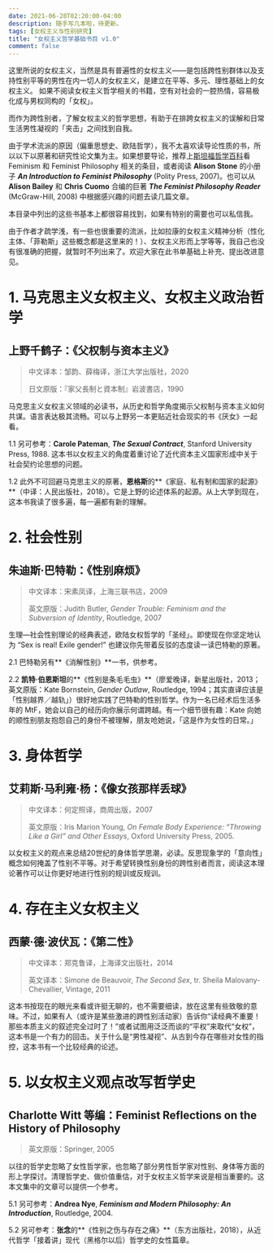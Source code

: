 ```yaml
---
date: 2021-06-28T02:20:00-04:00
description: 随手写几本啦，待更新。
tags: [女权主义与性别研究]
title: "女权主义哲学基础书目 v1.0"
comment: false
---
```

这里所说的女权主义，当然是具有普遍性的女权主义——是包括跨性别群体以及支持性别平等的男性在内一切人的女权主义，是建立在平等、多元、理性基础上的女权主义。
如果不阅读女权主义哲学相关的书籍，空有对社会的一腔热情，容易极化成与男权同构的「女权」。

而作为跨性别者，了解女权主义的哲学思想，有助于在排跨女权主义的误解和日常生活男性凝视的「夹击」之间找到自我。

由于学术流派的原因（偏重思想史、欧陆哲学），我不太喜欢读导论性质的书，所以以下以原著和研究性论文集为主。如果想要导论，推荐上[斯坦福哲学百科](https://plato.stanford.edu)看 Feminism 和 Feminist Philosophy 相关的条目，或者阅读 **Alison Stone** 的小册子 ***An Introduction to Feminist Philosophy*** (Polity Press, 2007)。也可以从 **Alison Bailey** 和 **Chris Cuomo** 合编的巨著 ***The Feminist Philosophy Reader***  (McGraw-Hill, 2008) 中根据感兴趣的问题去读几篇文章。

本目录中列出的这些书基本上都很容易找到，如果有特别的需要也可以私信我。

由于作者才疏学浅，有一些也很重要的流派，比如拉康的女权主义精神分析（性化主体、「菲勒斯」这些概念都是这里来的！）、女权主义形而上学等等，我自己也没有很准确的把握，就暂时不列出来了。欢迎大家在此书单基础上补充、提出改进意见。


# 1. 马克思主义女权主义、女权主义政治哲学
## 上野千鹤子：《父权制与资本主义》
> 中文译本：邹韵、薛梅译，浙江大学出版社，2020
>
> 日文原版：『家父長制と資本制』岩波書店，1990

马克思主义女权主义领域的必读书，从历史和哲学角度揭示父权制与资本主义如何共谋。语言表达极其流畅。可以与上野另一本更贴近社会现实的书《厌女》一起看。

1.1 另可参考：**Carole Pateman**, ***The Sexual Contract***, Stanford University Press, 1988. 这本书以女权主义的角度着重讨论了近代资本主义国家形成中关于社会契约论思想的问题。

1.2 此外不可回避马克思主义的原著，**恩格斯**的**《家庭、私有制和国家的起源》**（中译：人民出版社，2018）。它是上野的论述体系的起源。从上大学到现在，这本书我读了很多遍，每一遍都有新的理解。

# 2. 社会性别
## 朱迪斯·巴特勒：《性别麻烦》
> 中文译本：宋素凤译，上海三联书店，2009
>
> 英文原版：Judith Butler, *Gender Trouble: Feminism and the Subversion of Identity*, Routledge, 2007

生理—社会性别理论的经典表述，欧陆女权哲学的「圣经」。即使现在你坚定地认为 “Sex is real! Exile gender!” 也建议你先带着反驳的态度读一读巴特勒的原著。

2.1 巴特勒另有**《消解性别》**一书，供参考。

2.2 **凯特·伯恩斯坦**的**《性别是条毛毛虫》**（廖爱晚译，新星出版社，2013；英文原版：Kate Bornstein, *Gender Outlaw*, Routledge, 1994；其实直译应该是「性别越界／越轨」）很好地实践了巴特勒的性别哲学。作为一名已经术后生活多年的 MtF，她会以自己的经历向你展示何谓跨越。有一个细节很有趣：Kate 向她的顺性别朋友抱怨自己的身份不被理解，朋友呛她说，「这是作为女性的日常。」

# 3. 身体哲学
## 艾莉斯·马利雍·杨：《像女孩那样丢球》
> 中文译本：何定照译，商周出版，2007
>
> 英文原版：Iris Marion Young, *On Female Body Experience: “Throwing Like a Girl” and Other Essays*, Oxford University Press, 2005.

以女权主义的观点来总结20世纪的身体哲学思潮，必读。反思现象学的「意向性」概念如何掩盖了性别不平等。对于希望转换性别身份的跨性别者而言，阅读这本理论著作可以让你更好地进行性别的规训或反规训。

# 4. 存在主义女权主义
## 西蒙·德·波伏瓦：《第二性》
> 中文译本：郑克鲁译，上海译文出版社，2014
>
> 英文译本：Simone de Beauvoir, *The Second Sex*, tr. Sheila Malovany-Chevallier, Vintage, 2011

这本书按现在的眼光来看或许挺无聊的，也不需要细读，放在这里有些致敬的意味。不过，如果有人（或许是某些激进的跨性别活动家）告诉你“读经典不重要！那些本质主义的叙述完全过时了！”或者试图用泛泛而谈的“平权”来取代“女权”，这本书是一个有力的回击。关于什么是“男性凝视”、从古到今存在哪些对女性的指控，这本书有一个比较经典的论述。

# 5. 以女权主义观点改写哲学史
## Charlotte Witt 等编：Feminist Reflections on the History of Philosophy
>英文原版：Springer, 2005

以往的哲学史忽略了女性哲学家，也忽略了部分男性哲学家对性别、身体等方面的形上学探讨。清理哲学史、做价值重估，对于女权主义哲学来说是相当重要的。这本文集中的文章可以提供一个参考。

5.1 另可参考：**Andrea Nye**, ***Feminism and Modern Philosophy: An Introduction***, Routledge, 2004.

5.2 另可参考：**张念**的**《性别之伤与存在之痛》**（东方出版社，2018），从近代哲学「接着讲」现代（黑格尔以后）哲学史的女性篇章。
